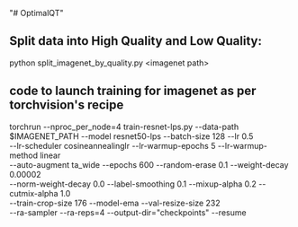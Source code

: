 "# OptimalQT" 

## Split data into High Quality and Low Quality:
python split_imagenet_by_quality.py \<imagenet path\>
    
## code to launch training for imagenet as per torchvision's recipe
torchrun --nproc_per_node=4 train-resnet-lps.py --data-path $IMAGENET_PATH --model resnet50-lps --batch-size 128 --lr 0.5 \
--lr-scheduler cosineannealinglr --lr-warmup-epochs 5 --lr-warmup-method linear \
--auto-augment ta_wide --epochs 600 --random-erase 0.1 --weight-decay 0.00002 \
--norm-weight-decay 0.0 --label-smoothing 0.1 --mixup-alpha 0.2 --cutmix-alpha 1.0 \
--train-crop-size 176 --model-ema --val-resize-size 232 \
--ra-sampler --ra-reps=4 --output-dir="checkpoints" --resume